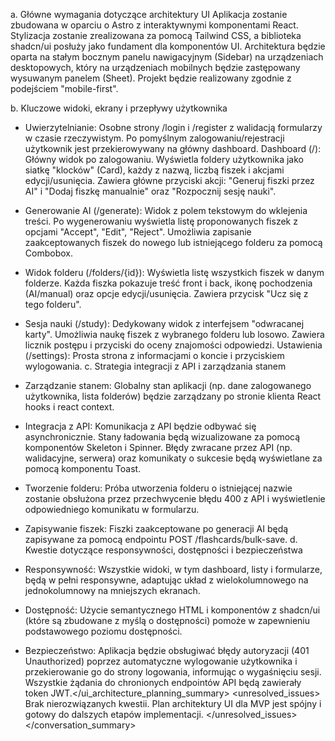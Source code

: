 a. Główne wymagania dotyczące architektury UI Aplikacja zostanie zbudowana w oparciu o Astro z interaktywnymi komponentami React. Stylizacja zostanie zrealizowana za pomocą Tailwind CSS, a biblioteka shadcn/ui posłuży jako fundament dla komponentów UI. Architektura będzie oparta na stałym bocznym panelu nawigacyjnym (Sidebar) na urządzeniach desktopowych, który na urządzeniach mobilnych będzie zastępowany wysuwanym panelem (Sheet). Projekt będzie realizowany zgodnie z podejściem "mobile-first".

b. Kluczowe widoki, ekrany i przepływy użytkownika

- Uwierzytelnianie: Osobne strony /login i /register z walidacją formularzy w czasie rzeczywistym. Po pomyślnym zalogowaniu/rejestracji użytkownik jest przekierowywany na główny dashboard.
Dashboard (/): Główny widok po zalogowaniu. Wyświetla foldery użytkownika jako siatkę "klocków" (Card), każdy z nazwą, liczbą fiszek i akcjami edycji/usunięcia. Zawiera główne przyciski akcji: "Generuj fiszki przez AI" i "Dodaj fiszkę manualnie" oraz "Rozpocznij sesję nauki".
- Generowanie AI (/generate): Widok z polem tekstowym do wklejenia treści. Po wygenerowaniu wyświetla listę proponowanych fiszek z opcjami "Accept", "Edit", "Reject". Umożliwia zapisanie zaakceptowanych fiszek do nowego lub istniejącego folderu za pomocą Combobox.
- Widok folderu (/folders/{id}): Wyświetla listę wszystkich fiszek w danym folderze. Każda fiszka pokazuje treść front i back, ikonę pochodzenia (AI/manual) oraz opcje edycji/usunięcia. Zawiera przycisk "Ucz się z tego folderu".
- Sesja nauki (/study): Dedykowany widok z interfejsem "odwracanej karty". Umożliwia naukę fiszek z wybranego folderu lub losowo. Zawiera licznik postępu i przyciski do oceny znajomości odpowiedzi.
Ustawienia (/settings): Prosta strona z informacjami o koncie i przyciskiem wylogowania.
c. Strategia integracji z API i zarządzania stanem

- Zarządzanie stanem: Globalny stan aplikacji (np. dane zalogowanego użytkownika, lista folderów) będzie zarządzany po stronie klienta React hooks i react context.
- Integracja z API: Komunikacja z API będzie odbywać się asynchronicznie. Stany ładowania będą wizualizowane za pomocą komponentów Skeleton i Spinner. Błędy zwracane przez API (np. walidacyjne, serwera) oraz komunikaty o sukcesie będą wyświetlane za pomocą komponentu Toast.
- Tworzenie folderu: Próba utworzenia folderu o istniejącej nazwie zostanie obsłużona przez przechwycenie błędu 400 z API i wyświetlenie odpowiedniego komunikatu w formularzu.
- Zapisywanie fiszek: Fiszki zaakceptowane po generacji AI będą zapisywane za pomocą endpointu POST /flashcards/bulk-save.
d. Kwestie dotyczące responsywności, dostępności i bezpieczeństwa

- Responsywność: Wszystkie widoki, w tym dashboard, listy i formularze, będą w pełni responsywne, adaptując układ z wielokolumnowego na jednokolumnowy na mniejszych ekranach.
- Dostępność: Użycie semantycznego HTML i komponentów z shadcn/ui (które są zbudowane z myślą o dostępności) pomoże w zapewnieniu podstawowego poziomu dostępności.
- Bezpieczeństwo: Aplikacja będzie obsługiwać błędy autoryzacji (401 Unauthorized) poprzez automatyczne wylogowanie użytkownika i przekierowanie go do strony logowania, informując o wygaśnięciu sesji. Wszystkie żądania do chronionych endpointów API będą zawierały token JWT.</ui_architecture_planning_summary> <unresolved_issues> Brak nierozwiązanych kwestii. Plan architektury UI dla MVP jest spójny i gotowy do dalszych etapów implementacji. </unresolved_issues> </conversation_summary>